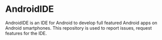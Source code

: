 # AndroidIDE
AndroidIDE is an IDE for Android to develop full featured Android apps on Android smartphones. This repository is used to report issues, request features for the IDE.
